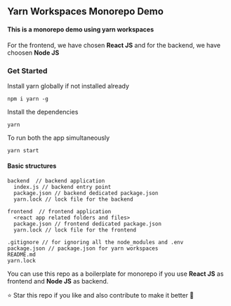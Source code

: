 ## Yarn Workspaces Monorepo Demo

#### This is a monorepo demo using yarn workspaces

For the frontend, we have chosen **React JS** and for the backend, we have choosen **Node JS**

### Get Started

Install yarn globally if not installed already

```
npm i yarn -g
```

Install the dependencies

```
yarn
```

To run both the app simultaneously

```
yarn start
```

#### Basic structures

```
backend  // backend application
  index.js // backend entry point
  package.json // backend dedicated package.json
  yarn.lock // lock file for the backend

frontend  // frontend application
  <react app related folders and files>
  package.json // frontend dedicated package.json
  yarn.lock // lock file for the frontend

.gitignore // for ignoring all the node_modules and .env
package.json // package.json for yarn workspaces
README.md
yarn.lock
```

You can use this repo as a boilerplate for monorepo if you use **React JS** as frontend and **Node JS** as backend.

⭐ Star this repo if you like and also contribute to make it better 💙
